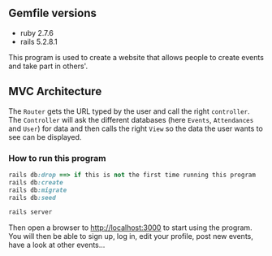 ## Gemfile versions

- ruby 2.7.6
- rails 5.2.8.1

This program is used to create a website that allows people to create events and take part in others'.

## MVC Architecture

The `Router` gets the URL typed by the user and call the right `controller`.
The `Controller` will ask the different databases (here `Events`, `Attendances` and `User`) for data and then calls the right `View` so the data the user wants to see can be displayed.

### How to run this program

```ruby
rails db:drop ==> if this is not the first time running this program
rails db:create
rails db:migrate
rails db:seed

rails server
```

 Then open a browser to [http://localhost:3000](http://localhost:3000/) to start using the program.
 You will then be able to sign up, log in, edit your profile, post new events, have a look at other events...